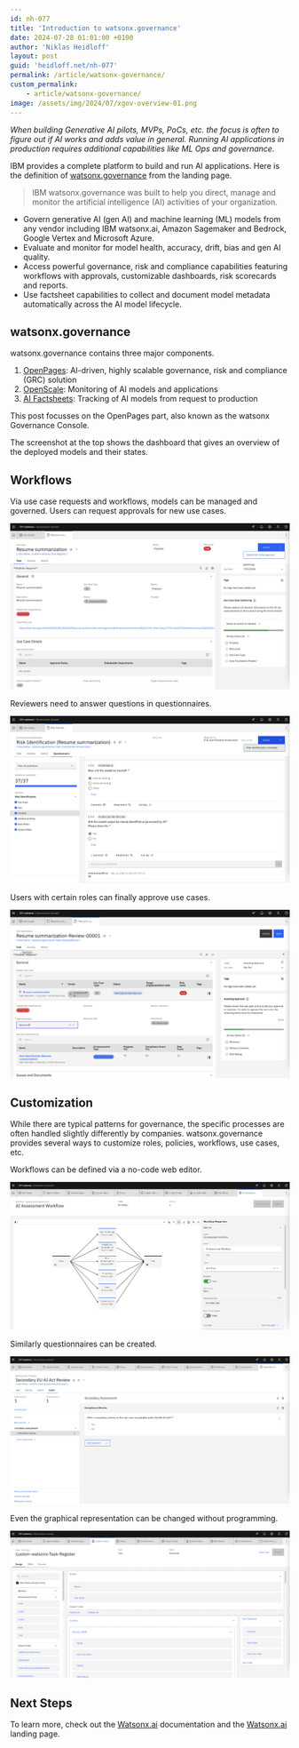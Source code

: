 ```yaml
---
id: nh-077
title: 'Introduction to watsonx.governance'
date: 2024-07-28 01:01:00 +0100
author: 'Niklas Heidloff'
layout: post
guid: 'heidloff.net/nh-077'
permalink: /article/watsonx-governance/
custom_permalink:
    - article/watsonx-governance/
image: /assets/img/2024/07/xgov-overview-01.png
---
```


*When building Generative AI pilots, MVPs, PoCs, etc. the focus is often to figure out if AI works and adds value in general. Running AI applications in production requires additional capabilities like ML Ops and governance.*

IBM provides a complete platform to build and run AI applications. Here is the definition of [watsonx.governance](https://www.ibm.com/products/watsonx-governance) from the landing page.

> IBM watsonx.governance was built to help you direct, manage and monitor the artificial intelligence (AI) activities of your organization.
* Govern generative AI (gen AI) and machine learning (ML) models from any vendor including IBM watsonx.ai, Amazon Sagemaker and Bedrock, Google Vertex and Microsoft Azure.
* Evaluate and monitor for model health, accuracy, drift, bias and gen AI quality. 
* Access powerful governance, risk and compliance capabilities featuring workflows with approvals, customizable dashboards, risk scorecards and reports.
* Use factsheet capabilities to collect and document model metadata automatically across the AI model lifecycle.

## watsonx.governance

watsonx.governance contains three major components.

1. [OpenPages](https://www.ibm.com/products/openpages): AI-driven, highly scalable governance, risk and compliance (GRC) solution
2. [OpenScale](https://www.ibm.com/downloads/cas/BK0OK0EA): Monitoring of AI models and applications
3. [AI Factsheets](https://dataplatform.cloud.ibm.com/docs/content/wsj/analyze-data/factsheets-model-inventory.html?context=cpdaas): Tracking of AI models from request to production

This post focusses on the OpenPages part, also known as the watsonx Governance Console.

The screenshot at the top shows the dashboard that gives an overview of the deployed models and their states.

## Workflows

Via use case requests and workflows, models can be managed and governed. Users can request approvals for new use cases.

![image](/assets/img/2024/07/xgov-overview-02.png)

Reviewers need to answer questions in questionnaires.

![image](/assets/img/2024/07/xgov-overview-03.png)

Users with certain roles can finally approve use cases.

![image](/assets/img/2024/07/xgov-overview-04.png)

## Customization

While there are typical patterns for governance, the specific processes are often handled slightly differently by companies. watsonx.governance provides several ways to customize roles, policies, workflows, use cases, etc.

Workflows can be defined via a no-code web editor.

![image](/assets/img/2024/07/xgov-overview-05.png)

Similarly questionnaires can be created.

![image](/assets/img/2024/07/xgov-overview-06.png)

Even the graphical representation can be changed without programming.

![image](/assets/img/2024/07/xgov-overview-07.png)

## Next Steps

To learn more, check out the [Watsonx.ai](https://eu-de.dataplatform.cloud.ibm.com/docs/content/wsj/analyze-data/fm-overview.html?context=wx&audience=wdp) documentation and the [Watsonx.ai](https://www.ibm.com/products/watsonx-ai) landing page.